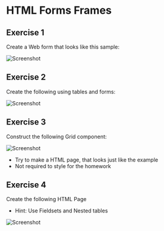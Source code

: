 # HTML Forms Frames

## Exercise 1
Create a Web form that looks like this sample:

![Screenshot](https://raw.github.com/jasssonpet/TelerikAcademy/master/html-basics/3.HTMLFormsFrames/1.RegistrationForm.png)

## Exercise 2
Create the following using tables and forms:

![Screenshot](https://raw.github.com/jasssonpet/TelerikAcademy/master/html-basics/3.HTMLFormsFrames/2.Students.png)

## Exercise 3
Construct the following Grid component:

![Screenshot](https://raw.github.com/jasssonpet/TelerikAcademy/master/html-basics/3.HTMLFormsFrames/3.GridComponent.png)

* Try to make a HTML page, that looks just like the example
* Not required to style for the homework

## Exercise 4
Create the following HTML Page
* Hint: Use Fieldsets and Nested tables

![Screenshot](https://raw.github.com/jasssonpet/TelerikAcademy/master/html-basics/3.HTMLFormsFrames/4.NotebookDetails.png)